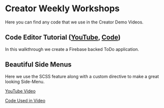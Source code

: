 # Creator Weekly Workshops
Here you can find any code that we use in the Creator Demo Videos.

## Code Editor Tutorial ([YouTube](https://www.youtube.com/watch?v=IrwrZBBOiP8), [Code](01-code-editor-tutorial))
In this walkthrough we create a Firebase backed ToDo application.

## Beautiful Side Menus
Here we use the SCSS feature along with a custom directive to make a great looking Side-Menu.

[YouTube Video]()

[Code Used in Video](02-beautiful-side-menus)